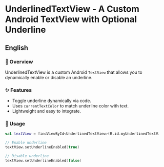 # UnderlinedTextView - A Custom Android TextView with Optional Underline

## English

### 📌 Overview
UnderlinedTextView is a custom Android `TextView` that allows you to dynamically enable or disable an underline.

### ✨ Features
- Toggle underline dynamically via code.
- Uses `currentTextColor` to match underline color with text.
- Lightweight and easy to integrate.

### 📖 Usage
```kotlin
val textView = findViewById<UnderlinedTextView>(R.id.myUnderlinedTextView)

// Enable underline
textView.setUnderlineEnabled(true)

// Disable underline
textView.setUnderlineEnabled(false)

